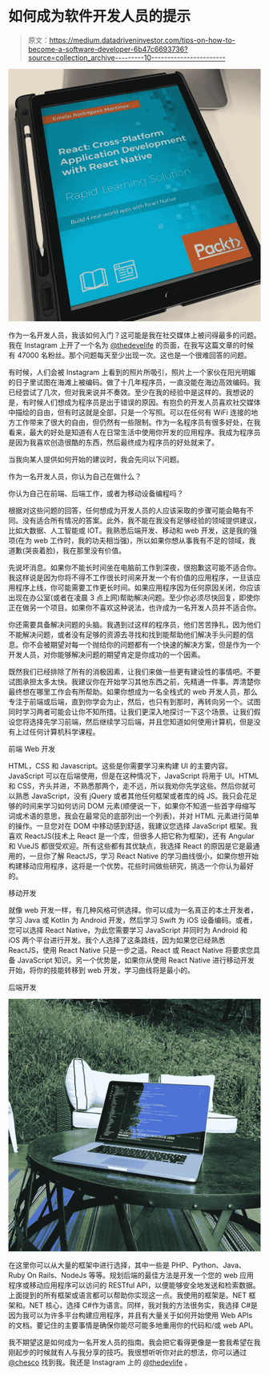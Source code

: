 # 如何成为软件开发人员的提示

> 原文：<https://medium.datadriveninvestor.com/tips-on-how-to-become-a-software-developer-6b47c6693736?source=collection_archive---------10----------------------->

![](img/b80b4a41f1febd7981f16c4f514051e6.png)

作为一名开发人员，我该如何入门？这可能是我在社交媒体上被问得最多的问题。我在 Instagram 上开了一个名为 [@thedevelife](http://twitter.com/thedevelife) 的页面，在我写这篇文章的时候有 47000 名粉丝。那个问题每天至少出现一次。这也是一个很难回答的问题。

有时候，人们会被 Instagram 上看到的照片所吸引，照片上一个家伙在阳光明媚的日子里试图在海滩上被编码。做了十几年程序员，一直没能在海边高效编码。我已经尝试了几次，但对我来说并不奏效。至少在我的经验中是这样的。我想说的是，有时候人们想成为程序员是出于错误的原因。有抱负的开发人员喜欢社交媒体中描绘的自由，但有时这就是全部，只是一个写照。可以在任何有 WiFi 连接的地方工作带来了很大的自由，但仍然有一些限制。作为一名程序员有很多好处，在我看来，最大的好处是知道有人在日常生活中使用你开发的应用程序。我成为程序员是因为我喜欢创造很酷的东西，然后最终成为程序员的好处就来了。

当我向某人提供如何开始的建议时，我会先问以下问题。

作为一名开发人员，你认为自己在做什么？

你认为自己在前端、后端工作，或者为移动设备编程吗？

根据对这些问题的回答，任何想成为开发人员的人应该采取的步骤可能会略有不同。没有适合所有情况的答案。此外，我不能在我没有足够经验的领域提供建议，比如大数据、人工智能或 IOT。我熟悉后端开发、移动和 web 开发，这是我的强项(在为 web 工作时，我的功夫相当强)，所以如果你想从事我有不足的领域，我道歉(哭丧着脸)，我在那里没有价值。

先说坏消息。如果你不能长时间坐在电脑前工作到深夜，很抱歉这可能不适合你。我这样说是因为你将不得不工作很长时间来开发一个有价值的应用程序，一旦该应用程序上线，你可能需要工作更长时间。如果应用程序因为任何原因关闭，你应该出现在办公室(或者在凌晨 3 点上网)帮助解决问题。至少你必须尽快回复，即使你正在做另一个项目。如果你不喜欢这种说法，也许成为一名开发人员并不适合你。

你还需要具备解决问题的头脑。我遇到过这样的程序员，他们苦苦挣扎，因为他们不能解决问题，或者没有足够的资源去寻找和找到能帮助他们解决手头问题的信息。你不会被期望对每一个抛给你的问题都有一个快速的解决方案，但是作为一个开发人员，对你能够解决问题的期望肯定是你成功的一个因素。

既然我们已经排除了所有的消极因素，让我们来做一些更有建设性的事情吧。不要试图承担太多太快。我建议你在开始学习其他东西之前，先精通一件事。弄清楚你最终想在哪里工作会有所帮助。如果你想成为一名全栈式的 web 开发人员，那么专注于前端或后端，直到你学会为止，然后，也只有到那时，再转向另一个。试图同时学习两者可能会让你不知所措。让我们更深入地探讨一下这个场景。让我们假设您将选择先学习前端，然后继续学习后端，并且您知道如何使用计算机，但是没有上过任何计算机科学课程。

前端 Web 开发

HTML，CSS 和 Javascript。这些是你需要学习来构建 UI 的主要内容。JavaScript 可以在后端使用，但是在这种情况下，JavaScript 将用于 UI。HTML 和 CSS，齐头并进，不熟悉那两个，走不远，所以我劝你先学这些。然后你就可以熟悉 JavaScript，没有 jQuery 或者其他任何框架或者库的纯 JS。我只会花足够的时间来学习如何访问 DOM 元素(顺便说一下，如果你不知道一些首字母缩写词或术语的意思，我会在最常见的底部列出一个列表)，并对 HTML 元素进行简单的操作。一旦您对在 DOM 中移动感到舒适，我建议您选择 JavaScript 框架。我喜欢 ReactJS(技术上 React 是一个库，但很多人把它称为框架)，还有 Angular 和 VueJS 都很受欢迎。所有这些都有其优缺点，我选择 React 的原因是它是最通用的，一旦你了解 ReactJS，学习 React Native 的学习曲线很小，如果你想开始构建移动应用程序，这将是一个优势。花些时间做些研究，挑选一个你认为最好的。

移动开发

就像 web 开发一样，有几种风格可供选择。你可以成为一名真正的本土开发者，学习 Java 或 Kotlin 为 Android 开发，然后学习 Swift 为 iOS 设备编码。或者，您可以选择 React Native，为此您需要学习 JavaScript 并同时为 Android 和 iOS 两个平台进行开发。我个人选择了这条路线，因为如果您已经熟悉 ReactJS，使用 React Native 只是一步之遥。React 或 React Native 将要求您具备 JavaScript 知识。另一个优势是，如果你从使用 React Native 进行移动开发开始，将你的技能转移到 web 开发，学习曲线将是最小的。

后端开发

![](img/caf403c8b358f7f27d1f13d5903da9ef.png)

在这里你可以从大量的框架中进行选择，其中一些是 PHP、Python、Java、Ruby On Rails、NodeJs 等等。规划后端的最佳方法是开发一个您的 web 应用程序或移动应用程序可以访问的 RESTful API，以便能够安全地发送和检索数据。上面提到的所有框架或语言都可以帮助你实现这一点。我使用的框架是。NET 框架和。NET 核心，选择 C#作为语言。同样，我对我的方法很务实，我选择 C#是因为我可以为许多平台构建应用程序，并且有大量关于如何开始使用 Web APIs 的文档。要记住的主要事情是确保你能尽可能多地重用你的代码和/或 web API。

我不期望这是如何成为一名开发人员的指南。我会把它看得更像是一套我希望在我刚起步的时候就有人与我分享的技巧。我很想听听你对此的想法，你可以通过 [@chesco](http://twitter.com/chesco) 找到我。我还是 Instagram 上的 [@thedevlife](http://twitter.com/thedevlife) 。
